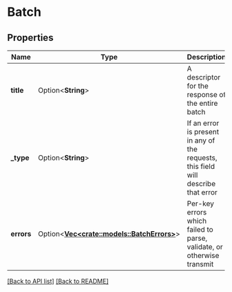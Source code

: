 # Batch

## Properties

Name | Type | Description | Notes
------------ | ------------- | ------------- | -------------
**title** | Option<**String**> | A descriptor for the response of the entire batch | 
**_type** | Option<**String**> | If an error is present in any of the requests, this field will describe that error | 
**errors** | Option<[**Vec&lt;crate::models::BatchErrors&gt;**](BatchErrors.md)> | Per-key errors which failed to parse, validate, or otherwise transmit | 

[[Back to API list]](../README.md#documentation-for-api-endpoints) [[Back to README]](../README.md)


